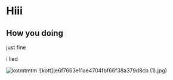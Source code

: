 # Hiii

## How you doing

just fine 

i lied

![kotmtmtm](https://leonardo.osnova.io/c704e1da-d827-b831-c6e7-cf03e6c305a5/-/resize/800/-/progressive/yes/)
![kott](e6f7663e11ae4704fbf66f38a379d8cb (1).jpg)
